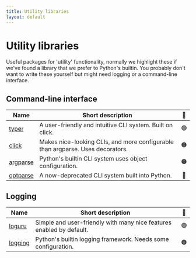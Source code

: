 ```yaml
---
title: Utility libraries
layout: default
---
```


# Utility libraries

Useful packages for 'utility' functionality, normally we highlight these if
we've found a library that we prefer to Python's builtin. You probably don't
want to write these yourself but might need logging or a command-line interface.

## Command-line interface

| Name                                                        | Short description                                                              | 🚦  |
| ----------------------------------------------------------- | ------------------------------------------------------------------------------ | :-: |
| [typer](https://typer.tiangolo.com/)                        | A user-friendly and intuitive CLI system. Built on click.                      | 🟢  |
| [click](https://click.palletsprojects.com/)                 | Makes nice-looking CLIs, and more configurable than argparse. Uses decorators. | 🟠  |
| [argparse](https://docs.python.org/3/library/argparse.html) | Python's builtin CLI system uses object configuration.                         | 🟠  |
| [optparse](https://docs.python.org/3/library/optparse.html) | A now-deprecated CLI system built into Python.                                 | 🔴  |

## Logging

| Name                                                      | Short description                                                    | 🚦  |
| --------------------------------------------------------- | -------------------------------------------------------------------- | :-: |
| [loguru](https://loguru.readthedocs.io/)                  | Simple and user-friendly with many nice features enabled by default. | 🟢  |
| [logging](https://docs.python.org/3/library/logging.html) | Python's builtin logging framework. Needs some configuration.        | 🟠  |
